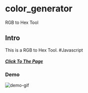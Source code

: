 # color_generator
RGB to Hex Tool


<h2>Intro</h2>

This is a RGB to Hex Tool. #Javascript

<a href="https://autoimpact.github.io/color_generator/"><h5>Click To The Page</h5></a>


<h3>Demo</h3>
<img src="https://github.com/autoimpact/color_generator/blob/master/readme/color_generator.gif" alt="demo-gif">
